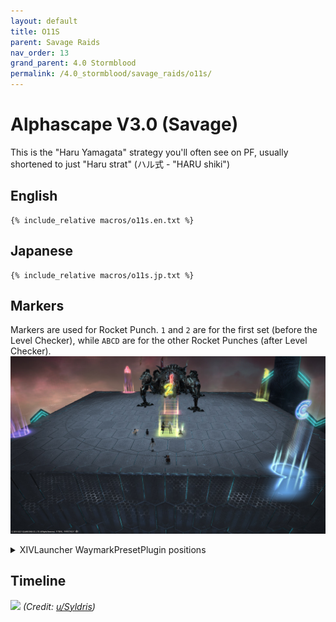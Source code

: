 ```yaml
---
layout: default
title: O11S
parent: Savage Raids
nav_order: 13
grand_parent: 4.0 Stormblood
permalink: /4.0_stormblood/savage_raids/o11s/
---
```


# Alphascape V3.0 (Savage)

This is the "Haru Yamagata" strategy you'll often see on PF, usually shortened to just "Haru strat" (ハル式 - "HARU shiki")

## English
```
{% include_relative macros/o11s.en.txt %}
```

## Japanese
```
{% include_relative macros/o11s.jp.txt %}
```

## Markers

Markers are used for Rocket Punch. `1` and `2` are for the first set (before the Level Checker), while `ABCD` are for the other Rocket Punches (after Level Checker).
![](images/markers.jpg)
<details markdown=block>
<summary>XIVLauncher WaymarkPresetPlugin positions</summary>

```json
{"Name":"O11S","MapID":593,"A":{"X":89.0,"Y":0.0,"Z":81.0,"ID":0,"Active":true},"B":{"X":119.0,"Y":0.0,"Z":89.0,"ID":1,"Active":true},"C":{"X":111.0,"Y":0.0,"Z":119.0,"ID":2,"Active":true},"D":{"X":81.0,"Y":0.0,"Z":111.0,"ID":3,"Active":true},"One":{"X":100.0,"Y":0.0,"Z":100.0,"ID":4,"Active":true},"Two":{"X":100.0,"Y":0.0,"Z":110.0,"ID":5,"Active":true},"Three":{"X":0.0,"Y":0.0,"Z":0.0,"ID":6,"Active":false},"Four":{"X":0.0,"Y":0.0,"Z":0.0,"ID":7,"Active":false}}
```

</details>

## Timeline

![](https://i.redd.it/0wvi1hmhgkp11.png)
*(Credit: [u/Syldris](https://www.reddit.com/r/ffxiv/comments/9kff83/alphascapesavage_rotation_and_timeline_images_list/))*
